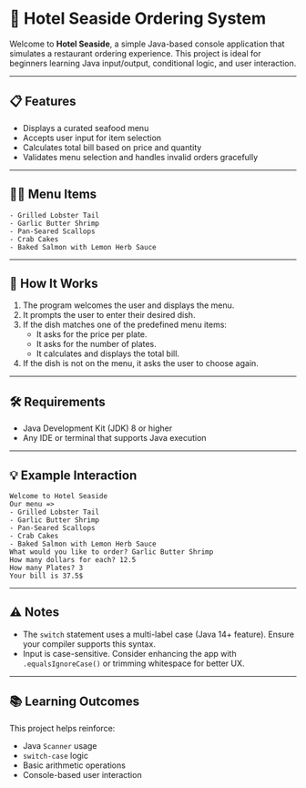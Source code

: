 
# 🏨 Hotel Seaside Ordering System

Welcome to **Hotel Seaside**, a simple Java-based console application that simulates a restaurant ordering experience. This project is ideal for beginners learning Java input/output, conditional logic, and user interaction.

---

## 📋 Features

- Displays a curated seafood menu
- Accepts user input for item selection
- Calculates total bill based on price and quantity
- Validates menu selection and handles invalid orders gracefully

---

## 🧑‍🍳 Menu Items

```
- Grilled Lobster Tail
- Garlic Butter Shrimp
- Pan-Seared Scallops
- Crab Cakes
- Baked Salmon with Lemon Herb Sauce
```

---

## 🚀 How It Works

1. The program welcomes the user and displays the menu.
2. It prompts the user to enter their desired dish.
3. If the dish matches one of the predefined menu items:
   - It asks for the price per plate.
   - It asks for the number of plates.
   - It calculates and displays the total bill.
4. If the dish is not on the menu, it asks the user to choose again.

---

## 🛠️ Requirements

- Java Development Kit (JDK) 8 or higher
- Any IDE or terminal that supports Java execution

---

## 💡 Example Interaction

```
Welcome to Hotel Seaside
Our menu =>
- Grilled Lobster Tail
- Garlic Butter Shrimp
- Pan-Seared Scallops
- Crab Cakes
- Baked Salmon with Lemon Herb Sauce
What would you like to order? Garlic Butter Shrimp
How many dollars for each? 12.5
How many Plates? 3
Your bill is 37.5$
```

---

## ⚠️ Notes

- The `switch` statement uses a multi-label case (Java 14+ feature). Ensure your compiler supports this syntax.
- Input is case-sensitive. Consider enhancing the app with `.equalsIgnoreCase()` or trimming whitespace for better UX.

---

## 📚 Learning Outcomes

This project helps reinforce:
- Java `Scanner` usage
- `switch-case` logic
- Basic arithmetic operations
- Console-based user interaction


